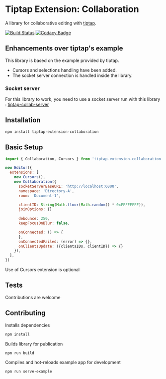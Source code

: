 # Tiptap Extension: Collaboration
A library for collaborative editing with [tiptap](https://github.com/ueberdosis/tiptap).

[![Build Status](https://travis-ci.org/naept/tiptap-extension-collaboration.svg?branch=master)](https://travis-ci.org/naept/tiptap-extension-collaboration)
[![Codacy Badge](https://app.codacy.com/project/badge/Grade/74a417aa23794c3c82c22acf2fb3965b)](https://www.codacy.com/gh/naept/tiptap-extension-collaboration?utm_source=github.com&amp;utm_medium=referral&amp;utm_content=naept/tiptap-extension-collaboration&amp;utm_campaign=Badge_Grade)

## Enhancements over tiptap's example
This library is based on the example provided by tiptap.
  * Cursors and selections handling have been added.
  *  The socket server connection is handled inside the library.

### Socket server
For this library to work, you need to use a socket server run with this library :
[tiptap-collab-server](https://github.com/naept/tiptap-collab-server)

## Installation
```sh
npm install tiptap-extension-collaboration
```

## Basic Setup
```js
import { Collaboration, Cursors } from 'tiptap-extension-collaboration'

new Editor({
  extensions: [
    new Cursors(),
    new Collaboration({
      socketServerBaseURL: 'http://localhost:6000',
      namespace: 'Directory-A',
      room: 'Document-1',

      clientID: String(Math.floor(Math.random() * 0xFFFFFFFF)),
      joinOptions: {}
      
      debounce: 250,
      keepFocusOnBlur: false,

      onConnected: () => {
      },
      onConnectedFailed: (error) => {},
      onClientsUpdate: ({clientsIDs, clientID}) => {}
    }),
  ],
})
```
Use of Cursors extension is optional

## Tests
Contributions are welcome

## Contributing
Installs dependencies
```sh
npm install
```

Builds library for publication
```sh
npm run build
```

Compiles and hot-reloads example app for development
```sh
npm run serve-example
```
